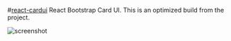 #[react-cardui](https://thatbeautifuldream.github.io/react-cardui/)
React Bootstrap Card UI. This is an optimized build from the project.

![screenshot](https://github.com/thatbeautifuldream/react-cardui/blob/gh-pages/Screenshot%20(1).png)
